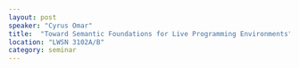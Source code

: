 ```yaml
---
layout: post
speaker: "Cyrus Omar"
title:  "Toward Semantic Foundations for Live Programming Environments"
location: "LWSN 3102A/B"
category: seminar
---
```

